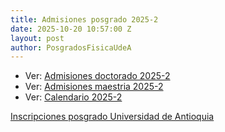 ```yaml
---
title: Admisiones posgrado 2025-2
date: 2025-10-20 10:57:00 Z
layout: post
author: PosgradosFisicaUdeA
---
```


* Ver: [Admisiones doctorado 2025-2](https://drive.google.com/file/d/13DwGJTK5uIgVi4yrjJV6SXLIUOE5_r66/view?usp=sharing)
* Ver: [Admisiones maestria 2025-2](https://drive.google.com/file/d/1kqytnkcZUxzNgpbQG9tlgbA89bZHYAOY/view?usp=sharing)
* Ver: [Calendario 2025-2](https://drive.google.com/file/d/1ykawgCZG-HzELDh_U7_esgN4Bh3r6-Ft/view?usp=sharing)


<!-- more -->
[Inscripciones posgrado Universidad de Antioquia](http://bit.ly/posgrado2018-2)
